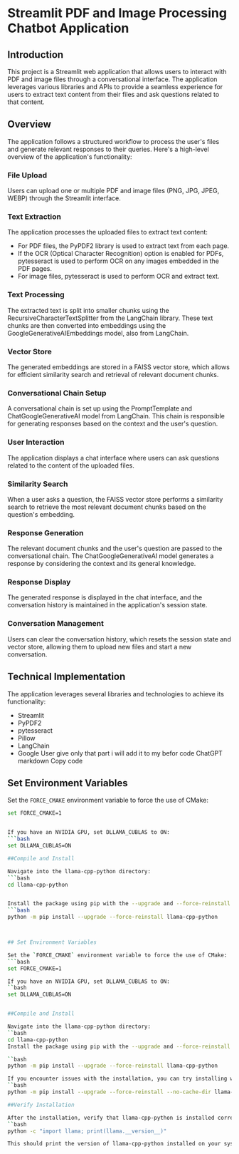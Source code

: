 # Streamlit PDF and Image Processing Chatbot Application

## Introduction
This project is a Streamlit web application that allows users to interact with PDF and image files through a conversational interface. The application leverages various libraries and APIs to provide a seamless experience for users to extract text content from their files and ask questions related to that content.

## Overview
The application follows a structured workflow to process the user's files and generate relevant responses to their queries. Here's a high-level overview of the application's functionality:

### File Upload
Users can upload one or multiple PDF and image files (PNG, JPG, JPEG, WEBP) through the Streamlit interface.

### Text Extraction
The application processes the uploaded files to extract text content:
- For PDF files, the PyPDF2 library is used to extract text from each page.
- If the OCR (Optical Character Recognition) option is enabled for PDFs, pytesseract is used to perform OCR on any images embedded in the PDF pages.
- For image files, pytesseract is used to perform OCR and extract text.

### Text Processing
The extracted text is split into smaller chunks using the RecursiveCharacterTextSplitter from the LangChain library. These text chunks are then converted into embeddings using the GoogleGenerativeAIEmbeddings model, also from LangChain.

### Vector Store
The generated embeddings are stored in a FAISS vector store, which allows for efficient similarity search and retrieval of relevant document chunks.

### Conversational Chain Setup
A conversational chain is set up using the PromptTemplate and ChatGoogleGenerativeAI model from LangChain. This chain is responsible for generating responses based on the context and the user's question.

### User Interaction
The application displays a chat interface where users can ask questions related to the content of the uploaded files.

### Similarity Search
When a user asks a question, the FAISS vector store performs a similarity search to retrieve the most relevant document chunks based on the question's embedding.

### Response Generation
The relevant document chunks and the user's question are passed to the conversational chain. The ChatGoogleGenerativeAI model generates a response by considering the context and its general knowledge.

### Response Display
The generated response is displayed in the chat interface, and the conversation history is maintained in the application's session state.

### Conversation Management
Users can clear the conversation history, which resets the session state and vector store, allowing them to upload new files and start a new conversation.

## Technical Implementation
The application leverages several libraries and technologies to achieve its functionality:
- Streamlit
- PyPDF2
- pytesseract
- Pillow
- LangChain
- Google
User
give only that part i will add it to my befor code
ChatGPT
markdown
Copy code
## Set Environment Variables

Set the `FORCE_CMAKE` environment variable to force the use of CMake:
```bash
set FORCE_CMAKE=1


If you have an NVIDIA GPU, set DLLAMA_CUBLAS to ON:
```bash
set DLLAMA_CUBLAS=ON

##Compile and Install

Navigate into the llama-cpp-python directory:
```bash
cd llama-cpp-python


Install the package using pip with the --upgrade and --force-reinstall options to ensure a clean installation:
```bash
python -m pip install --upgrade --force-reinstall llama-cpp-python



## Set Environment Variables

Set the `FORCE_CMAKE` environment variable to force the use of CMake:
```bash
set FORCE_CMAKE=1

If you have an NVIDIA GPU, set DLLAMA_CUBLAS to ON:
``bash
set DLLAMA_CUBLAS=ON


##Compile and Install

Navigate into the llama-cpp-python directory:
``bash
cd llama-cpp-python
Install the package using pip with the --upgrade and --force-reinstall options to ensure a clean installation:

``bash
python -m pip install --upgrade --force-reinstall llama-cpp-python

If you encounter issues with the installation, you can try installing with the --no-cache-dir option:
``bash
python -m pip install --upgrade --force-reinstall --no-cache-dir llama-cpp-python

##Verify Installation

After the installation, verify that llama-cpp-python is installed correctly by running:
``bash
python -c "import llama; print(llama.__version__)"

This should print the version of llama-cpp-python installed on your system.
